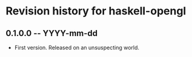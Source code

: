 # Revision history for haskell-opengl

## 0.1.0.0 -- YYYY-mm-dd

* First version. Released on an unsuspecting world.
